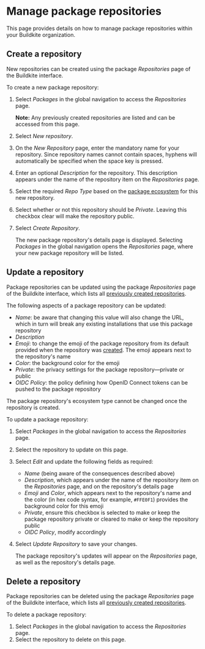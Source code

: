 # Manage package repositories

This page provides details on how to manage package repositories within your Buildkite organization.

## Create a repository

New repositories can be created using the package _Repositories_ page of the Buildkite interface.

To create a new package repository:

1. Select _Packages_ in the global navigation to access the _Repositories_ page.

    **Note:** Any previously created repositories are listed and can be accessed from this page.

1. Select _New repository_.
1. On the _New Repository_ page, enter the mandatory name for your repository. Since repository names cannot contain spaces, hyphens will automatically be specified when the space key is pressed.
1. Enter an optional _Description_ for the repository. This description appears under the name of the repository item on the _Repositories_ page.
1. Select the required _Repo Type_ based on the [package ecosystem](/docs/packages/getting-started#supported-package-ecosystems) for this new repository.
1. Select whether or not this repository should be _Private_. Leaving this checkbox clear will make the repository public.
1. Select _Create Repository_.

    The new package repository's details page is displayed. Selecting _Packages_ in the global navigation opens the _Repositories_ page, where your new package repository will be listed.

## Update a repository

Package repositories can be updated using the package _Repositories_ page of the Buildkite interface, which lists all [previously created repositories](#create-a-repository).

The following aspects of a package repository can be updated:

- _Name_: be aware that changing this value will also change the URL, which in turn will break any existing installations that use this package repository
- _Description_
- _Emoji_: to change the emoji of the package repository from its default provided when the repository was [created](#create-a-repository). The emoji appears next to the repository's name
- _Color_: the background color for the emoji
- _Private_: the privacy settings for the package repository—private or public
- _OIDC Policy_: the policy defining how OpenID Connect tokens can be pushed to the package repository

The package repository's ecosystem type cannot be changed once the repository is created.

To update a package repository:

1. Select _Packages_ in the global navigation to access the _Repositories_ page.
1. Select the repository to update on this page.
1. Select _Edit_ and update the following fields as required:
    * _Name_ (being aware of the consequences described above)
    * _Description_, which appears under the name of the repository item on the _Repositories_ page, and on the repository's details page
    * _Emoji_ and _Color_, which appears next to the repository's name and the color (in hex code syntax, for example, `#FFE0F1`) provides the background color for this emoji
    * _Private_, ensure this checkbox is selected to make or keep the package repository private or cleared to make or keep the repository public
    * _OIDC Policy_, modify accordingly

1. Select _Update Repository_ to save your changes.

    The package repository's updates will appear on the _Repositories_ page, as well as the repository's details page.

## Delete a repository

Package repositories can be deleted using the package _Repositories_ page of the Buildkite interface, which lists all [previously created repositories](#create-a-repository).

To delete a package repository:

1. Select _Packages_ in the global navigation to access the _Repositories_ page.
1. Select the repository to delete on this page.
